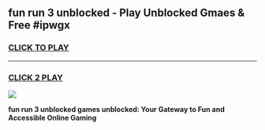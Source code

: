 
## fun run 3 unblocked - Play Unblocked Gmaes & Free #ipwgx
<h3>
<a href="https://news.freeplayer.one?title=fun_run_3_unblocked&ref=24F">CLICK TO PLAY</a></h3>
<hr>

<h3>
<a href="https://news.freeplayer.one?title=fun_run_3_unblocked&ref=24F">CLICK 2 PLAY</a>
  
</h3>

<a href="https://news.freeplayer.one?title=fun_run_3_unblocked&ref=24F/"><img src="https://clearcache.store/games.png"></a>


**fun run 3 unblocked games unblocked: Your Gateway to Fun and Accessible Online Gaming**
